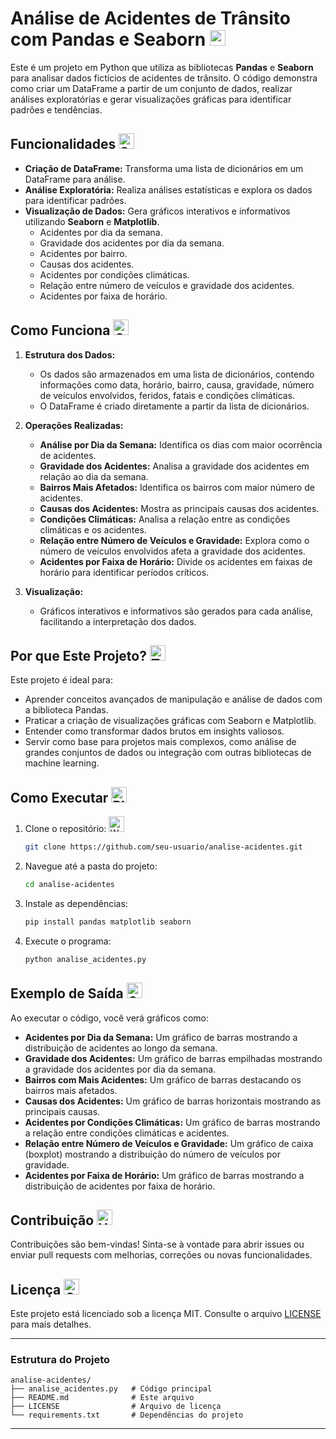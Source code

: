 # Análise de Acidentes de Trânsito com Pandas e Seaborn <img src="https://raw.githubusercontent.com/Tarikul-Islam-Anik/Animated-Fluent-Emojis/master/Emojis/Objects/Bar%20Chart.png" alt="Bar Chart" width="25" height="25" />

Este é um projeto em Python que utiliza as bibliotecas **Pandas** e **Seaborn** para analisar dados fictícios de acidentes de trânsito. O código demonstra como criar um DataFrame a partir de um conjunto de dados, realizar análises exploratórias e gerar visualizações gráficas para identificar padrões e tendências.

## Funcionalidades <img src="https://raw.githubusercontent.com/Tarikul-Islam-Anik/Animated-Fluent-Emojis/master/Emojis/Activities/Sparkles.png" alt="Sparkles" width="25" height="25" />

- **Criação de DataFrame:** Transforma uma lista de dicionários em um DataFrame para análise.
- **Análise Exploratória:** Realiza análises estatísticas e explora os dados para identificar padrões.
- **Visualização de Dados:** Gera gráficos interativos e informativos utilizando **Seaborn** e **Matplotlib**.
  - Acidentes por dia da semana.
  - Gravidade dos acidentes por dia da semana.
  - Acidentes por bairro.
  - Causas dos acidentes.
  - Acidentes por condições climáticas.
  - Relação entre número de veículos e gravidade dos acidentes.
  - Acidentes por faixa de horário.

## Como Funciona <img src="https://raw.githubusercontent.com/Tarikul-Islam-Anik/Animated-Fluent-Emojis/master/Emojis/Objects/Gear.png" alt="Gear" width="25" height="25" />

1. **Estrutura dos Dados:**
   - Os dados são armazenados em uma lista de dicionários, contendo informações como data, horário, bairro, causa, gravidade, número de veículos envolvidos, feridos, fatais e condições climáticas.
   - O DataFrame é criado diretamente a partir da lista de dicionários.

2. **Operações Realizadas:**
   - **Análise por Dia da Semana:** Identifica os dias com maior ocorrência de acidentes.
   - **Gravidade dos Acidentes:** Analisa a gravidade dos acidentes em relação ao dia da semana.
   - **Bairros Mais Afetados:** Identifica os bairros com maior número de acidentes.
   - **Causas dos Acidentes:** Mostra as principais causas dos acidentes.
   - **Condições Climáticas:** Analisa a relação entre as condições climáticas e os acidentes.
   - **Relação entre Número de Veículos e Gravidade:** Explora como o número de veículos envolvidos afeta a gravidade dos acidentes.
   - **Acidentes por Faixa de Horário:** Divide os acidentes em faixas de horário para identificar períodos críticos.

3. **Visualização:**
   - Gráficos interativos e informativos são gerados para cada análise, facilitando a interpretação dos dados.

## Por que Este Projeto? <img src="https://raw.githubusercontent.com/Tarikul-Islam-Anik/Animated-Fluent-Emojis/master/Emojis/Smilies/Thinking%20Face.png" alt="Thinking Face" width="25" height="25" />

Este projeto é ideal para:
- Aprender conceitos avançados de manipulação e análise de dados com a biblioteca Pandas.
- Praticar a criação de visualizações gráficas com Seaborn e Matplotlib.
- Entender como transformar dados brutos em insights valiosos.
- Servir como base para projetos mais complexos, como análise de grandes conjuntos de dados ou integração com outras bibliotecas de machine learning.

## Como Executar <img src="https://raw.githubusercontent.com/Tarikul-Islam-Anik/Animated-Fluent-Emojis/master/Emojis/Symbols/Play%20Button.png" alt="Play Button" width="25" height="25" />

1. Clone o repositório: <img src="https://raw.githubusercontent.com/Tarikul-Islam-Anik/Animated-Fluent-Emojis/master/Emojis/Smilies/Weary%20Cat.png" alt="Weary Cat" width="25" height="25" />
   ```bash
   git clone https://github.com/seu-usuario/analise-acidentes.git
   ```

2. Navegue até a pasta do projeto:
   ```bash
   cd analise-acidentes
   ```

3. Instale as dependências:
   ```bash
   pip install pandas matplotlib seaborn
   ```

4. Execute o programa:
   ```bash
   python analise_acidentes.py
   ```

## Exemplo de Saída <img src="https://raw.githubusercontent.com/Tarikul-Islam-Anik/Animated-Fluent-Emojis/master/Emojis/Objects/Chart%20Increasing.png" alt="Chart Increasing" width="25" height="25" />

Ao executar o código, você verá gráficos como:
- **Acidentes por Dia da Semana:** Um gráfico de barras mostrando a distribuição de acidentes ao longo da semana.
- **Gravidade dos Acidentes:** Um gráfico de barras empilhadas mostrando a gravidade dos acidentes por dia da semana.
- **Bairros com Mais Acidentes:** Um gráfico de barras destacando os bairros mais afetados.
- **Causas dos Acidentes:** Um gráfico de barras horizontais mostrando as principais causas.
- **Acidentes por Condições Climáticas:** Um gráfico de barras mostrando a relação entre condições climáticas e acidentes.
- **Relação entre Número de Veículos e Gravidade:** Um gráfico de caixa (boxplot) mostrando a distribuição do número de veículos por gravidade.
- **Acidentes por Faixa de Horário:** Um gráfico de barras mostrando a distribuição de acidentes por faixa de horário.

## Contribuição <img src="https://raw.githubusercontent.com/Tarikul-Islam-Anik/Animated-Fluent-Emojis/master/Emojis/Hand%20gestures/Handshake.png" alt="Handshake" width="25" height="25" />

Contribuições são bem-vindas! Sinta-se à vontade para abrir issues ou enviar pull requests com melhorias, correções ou novas funcionalidades.

## Licença <img src="https://raw.githubusercontent.com/Tarikul-Islam-Anik/Animated-Fluent-Emojis/master/Emojis/Symbols/Copyright.png" alt="Copyright" width="25" height="25" />

Este projeto está licenciado sob a licença MIT. Consulte o arquivo [LICENSE](LICENSE) para mais detalhes.

---

### Estrutura do Projeto
```
analise-acidentes/
├── analise_acidentes.py   # Código principal
├── README.md              # Este arquivo
├── LICENSE                # Arquivo de licença
└── requirements.txt       # Dependências do projeto
```

---
